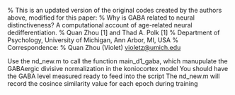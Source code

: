 % This is an updated version of the original codes created by the authors above, modified for this paper:
% Why is GABA related to neural distinctiveness? A computational account of age-related neural dedifferentiation.
% Quan Zhou [1] and Thad A. Polk [1]
% Department of Psychology, University of Michigan, Ann Arbor, MI, USA
% Correspondence:
% Quan Zhou (Violet) <violetz@umich.edu>

Use the nd_new.m to call the function main_d1_gaba, which manupulate the GABAergic divisive normalization in the koniocortex model
You should have the GABA level measured ready to feed into the script
The nd_new.m will record the cosince similarity value for each epoch during training 
